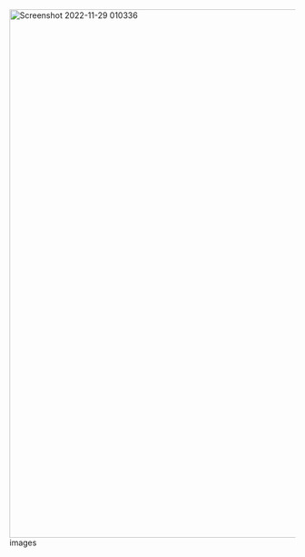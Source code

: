 <img width="932" alt="Screenshot 2022-11-29 010336" src="https://user-images.githubusercontent.com/116415630/204490237-a30c1f55-788a-48a2-bcb6-b6f20807e823.png">
images
